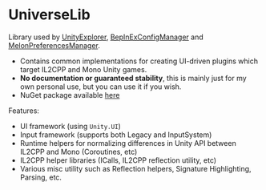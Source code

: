 # UniverseLib

Library used by [UnityExplorer](https://github.com/sinai-dev/UnityExplorer), [BepInExConfigManager](https://github.com/sinai-dev/BepInExConfigManager) and [MelonPreferencesManager](https://github.com/sinai-dev/MelonPreferencesManager).

* Contains common implementations for creating UI-driven plugins which target IL2CPP and Mono Unity games.
* **No documentation or guaranteed stability**, this is mainly just for my own personal use, but you can use it if you wish.
* NuGet package available [here](https://www.nuget.org/packages/UniverseLib/)

Features:
* UI framework (using `Unity.UI`)
* Input framework (supports both Legacy and InputSystem)
* Runtime helpers for normalizing differences in Unity API between IL2CPP and Mono (Coroutines, etc)
* IL2CPP helper libraries (ICalls, IL2CPP reflection utility, etc)
* Various misc utility such as Reflection helpers, Signature Highlighting, Parsing, etc.
